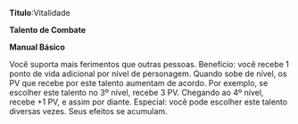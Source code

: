 **Titulo**:Vitalidade

**Talento de Combate**

**Manual Básico**

 Você suporta mais ferimentos que outras pessoas. Benefício: você recebe 1 ponto de vida adicional por nível de personagem. Quando sobe de nível, os PV que recebe por este talento aumentam de acordo. Por exemplo, se escolher este talento no 3º nível, recebe 3 PV. Chegando ao 4º nível, recebe +1 PV, e assim por diante. Especial: você pode escolher este talento diversas vezes. Seus efeitos se acumulam.
